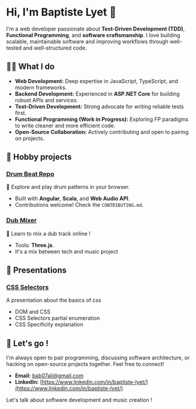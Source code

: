 # Hi, I'm Baptiste Lyet 👋

I'm a web developer passionate about **Test-Driven Development (TDD)**, **Functional Programming**, and **software craftsmanship**. I love building scalable, maintainable software and improving workflows through well-tested and well-structured code.

## 🤸‍♂️ What I do
- **Web Development:** Deep expertise in JavaScript, TypeScript, and modern frameworks.
- **Backend Development:** Experienced in **ASP.NET Core** for building robust APIs and services.
- **Test-Driven Development:** Strong advocate for writing reliable tests first.
- **Functional Programming (Work in Progress):** Exploring FP paradigms to write cleaner and more efficient code.
- **Open-Source Collaboration:** Actively contributing and open to pairing on projects.

## 📌 Hobby projects
### [Drum Beat Repo](https://github.com/Babali42/drum-beat-repo)
🎵 Explore and play drum patterns in your browser.
- Built with **Angular**, **Scala**, and **Web Audio API**.
- Contributions welcome! Check the `CONTRIBUTING.md`.

### [Dub Mixer](https://github.com/Babali42/fayacan-dub-mixer/)
🎵 Learn to mix a dub track online !
- Tools: **Three.js**.
- It's a mix between tech and music project

## 🚀 Presentations
### [CSS Selectors](https://github.com/Babali42/lunch-and-learn-css)
A presentation about the basics of css
- DOM and CSS
- CSS Selectors partial enumeration
- CSS Specificity explanation

## 🤝 Let's go !
I'm always open to pair programming, discussing software architecture, or hacking on open-source projects together. Feel free to connect!
- **Email:** [bab07ali@gmail.com](mailto:bab07ali@gmail.com)
- **LinkedIn:** [https://www.linkedin.com/in/baptiste-lyet/](https://www.linkedin.com/in/baptiste-lyet/)

Let's talk about software development and music creation !

